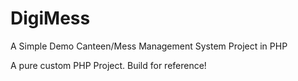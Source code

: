 # DigiMess

A Simple Demo Canteen/Mess Management System Project in PHP


A pure custom PHP Project. Build for reference!
